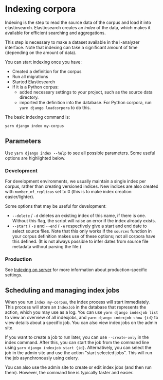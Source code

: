 # Indexing corpora

Indexing is the step to read the source data of the corpus and load it into elasticsearch. Elasticsearch creates an *index* of the data, which makes it available for efficient searching and aggregations.

This step is necessary to make a dataset available in the I-analyzer interface. Note that indexing can take a significant amount of time (depending on the amount of data).

You can start indexing once you have:
- Created a definition for the corpus
- Run all migrations
- Started Elasticsearch
- If it is a Python corpus:
    - added necessary settings to your project, such as the source data directory.
    - imported the definition into the database. For Python corpora, run `yarn django loadcorpora` to do this.

The basic indexing command is:

```bash
yarn django index my-corpus
```

## Parameters

Use `yarn django index --help` to see all possible parameters. Some useful options are highlighted below.

### Development

For development environments, we usually maintain a single index per corpus, rather than creating versioned indices. New indices are also created with `number_of_replicas` set to 0 (this is to make index creation easier/lighter).

Some options that may be useful for development:

- `--delete` / `-d` deletes an existing index of this name, if there is one. Without this flag, the script will raise an error if the index already exists.
- `--start` / `-s` and `--end` / `-e` respectively give a start and end date to select source files. Note that this only works if the `sources` function in your corpus definition makes use of these options; not all corpora have this defined. (It is not always possible to infer dates from source file metadata without parsing the file.)

### Production

See [Indexing on server](documentation/Indexing-on-server.md) for more information about production-specific settings.

## Scheduling and managing index jobs

When you run `index my-corpus`, the index process will start immediately. This process will store an `IndexJob` in the database that represents the action, which you may use as a log. You can use `yarn django indexjob list` to view an overview of all indexjobs, and `yarn django indexjob show {id}` to view details about a specific job. You can also view index jobs on the admin site.

If you want to create a job to run later, you can use `--create-only` in the index command. After this, you can start the job from the command line using `yarn django indexjob start {id}`. Alternatively, you can select the job in the admin site and use the action "start selected jobs". This will run the job asynchronously using celery.

You can also use the admin site to create or edit index jobs (and then run them). However, the command line is typically faster and easier.

